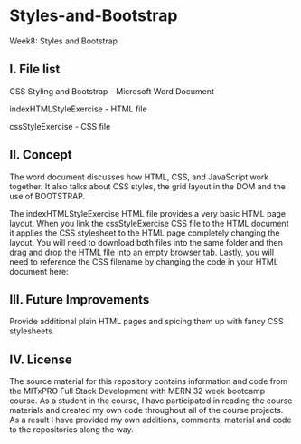 # Styles-and-Bootstrap
Week8: Styles and Bootstrap

I. File list
------------
CSS Styling and Bootstrap - Microsoft Word Document

indexHTMLStyleExercise - HTML file

cssStyleExercise - CSS file


II. Concept
----------
The word document discusses how HTML, CSS, and JavaScript work together.  It also talks about CSS styles, the grid layout in the DOM and the use of BOOTSTRAP.

The indexHTMLStyleExercise HTML file provides a very basic HTML page layout. When you link the cssStyleExercise CSS file to the HTML document it applies the CSS stylesheet to the HTML page completely changing the layout.  You will need to download both files into the same folder and then drag and drop the HTML file into an empty browser tab. Lastly, you will need to reference the CSS filename by changing the code in your HTML document here: <link rel="stylesheet" href="styles.css">


III. Future Improvements
----------
Provide additional plain HTML pages and spicing them up with fancy CSS stylesheets.

IV.  License
----------
The source material for this repository contains information and code from the MITxPRO Full Stack Development with MERN 32 week bootcamp course.
As a student in the course, I have participated in reading the course materials and created my own code throughout all of the course projects. As a result I have provided my own additions, comments, material and code to the repositories along the way.
